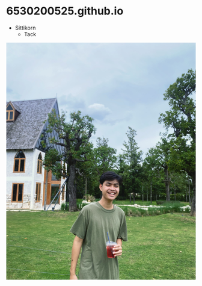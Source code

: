 # 6530200525.github.io

- Sittikorn
  - Tack
 
![Portfoilo](41828649-2E02-4A1E-9CB0-8A390D9125AF.jpeg)
